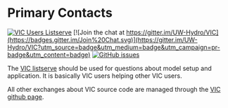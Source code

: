 # Primary Contacts

[![VIC Users Listserve](https://img.shields.io/badge/VIC%20Users%20Listserve-Active-blue.svg)](https://mailman.u.washington.edu/mailman/listinfo/vic_users) [![Join the chat at https://gitter.im/UW-Hydro/VIC](https://badges.gitter.im/Join%20Chat.svg)](https://gitter.im/UW-Hydro/VIC?utm_source=badge&utm_medium=badge&utm_campaign=pr-badge&utm_content=badge) [![GitHub issues](https://img.shields.io/github/issues/UW-Hydro/VIC.svg?style=flat-square)](https://github.com/UW-Hydro/VIC/issues)

The [VIC listserve](https://mailman.u.washington.edu/mailman/listinfo/vic_users) should be used for questions about model setup and application. It is basically VIC users helping other VIC users.

All other exchanges about VIC source code are managed through the [VIC github page](https://github.com/UW-Hydro/VIC).
